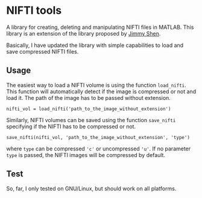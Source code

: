 # NIFTI tools

A library for creating, deleting and manipulating NIFTI files in MATLAB. This library is an extension of the library proposed by [Jimmy Shen](https://www.mathworks.com/matlabcentral/fileexchange/8797-tools-for-nifti-and-analyze-image).

Basically, I have updated the library with simple capabilities to load and save compressed NIFTI files. 

## Usage

The easiest way to load a NIFTI volume is using the function ```load_nifti```. This function will automatically detect if the image is compressed or not and load it. The path of the image has to be passed without extension. 

```
nifti_vol = load_nifti('path_to_the_image_without_extension')
```

Similarly, NIFTI volumes can be saved using the function ```save_nifti``` specifying if the NIFTI has to be compressed or not.


```
save_nifti(nifti_vol, 'path_to_the_image_without_extension', 'type')
```

where ```type``` can be compressed `'c'` or uncompressed `'u'`. If no parameter `type` is passed, the NIFTI images will be compressed by default.


## Test

So, far, I only tested on GNU/Linux, but should work on all platforms. 



